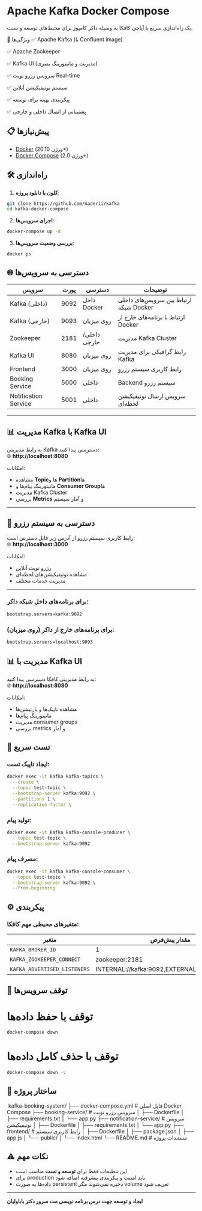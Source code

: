 # Apache Kafka Docker Compose

یک راه‌اندازی سریع با آپاچی کافکا به وسیله داکر کامپوز برای محیط‌های توسعه و تست.

🚀 ویژگی‌ها
✅ Apache Kafka (با Confluent image)

✅ Apache Zookeeper

✅ Kafka UI (مدیریت و مانیتورینگ بصری)

✅ سرویس رزرو نوبت Real-time

✅ سیستم نوتیفیکیشن آنلاین

✅ پیکربندی بهینه برای توسعه

✅ پشتیبانی از اتصال داخلی و خارجی

## 📋 پیش‌نیازها

- [Docker](https://docs.docker.com/get-docker/) (ورژن 20.10+)
- [Docker Compose](https://docs.docker.com/compose/install/) (ورژن 2.0+)

## 🛠️ راه‌اندازی

1. **کلون یا دانلود پروژه**:

```bash
git clone https://github.com/naderii/kafka
cd kafka-docker-compose
```

2. **اجرای سرویس‌ها**:

```bash
docker-compose up -d
```

3. **بررسی وضعیت سرویس‌ها**:

```bash
docker ps
```
## 🌐 دسترسی به سرویس‌ها

| سرویس               | پورت  | دسترسی       | توضیحات                       |
|---------------------|-------|--------------|--------------------------------|
| Kafka (داخلی)       | 9092  | داخل Docker  | ارتباط بین سرویس‌های داخلی شبکه Docker |
| Kafka (خارجی)       | 9093  | روی میزبان   | ارتباط با برنامه‌های خارج از Docker    |
| Zookeeper           | 2181  | داخلی/خارجی  | مدیریت Kafka Cluster            |
| Kafka UI            | 8080  | روی میزبان   | رابط گرافیکی برای مدیریت Kafka |
| Frontend            | 3000  | روی میزبان   | رابط کاربری سیستم رزرو         |
| Booking Service     | 5000  | داخلی        | Backend سیستم رزرو              |
| Notification Service| 5001  | داخلی        | سرویس ارسال نوتیفیکیشن لحظه‌ای |

---

## 📊 مدیریت Kafka با Kafka UI

به رابط مدیریتی Kafka دسترسی پیدا کنید:  
🌐 **http://localhost:8080**

امکانات:
- مشاهده **Topic**‌ها و **Partition**‌ها
- مانیتورینگ پیام‌ها و **Consumer Group**‌ها
- مدیریت Kafka Cluster
- بررسی **Metrics** و آمار سیستم

---

## 🎯 دسترسی به سیستم رزرو

رابط کاربری سیستم رزرو از آدرس زیر قابل دسترس است:  
🌐 **http://localhost:3000**

امکانات:
- رزرو نوبت آنلاین
- مشاهده نوتیفیکیشن‌های لحظه‌ای
- مدیریت خدمات مختلف

---

### برای برنامه‌های داخل شبکه داکر:

```bash
bootstrap.servers=kafka:9092
```

### برای برنامه‌های خارج از داکر (روی میزبان):

```bash
bootstrap.servers=localhost:9093
```

## 📊 مدیریت با Kafka UI

به رابط مدیریتی کافکا دسترسی پیدا کنید:  
🌐 **http://localhost:8080**

امکانات:
- مشاهده تاپیک‌ها و پارتیشن‌ها
- مانیتورینگ پیام‌ها
- مدیریت consumer groups
- بررسی metrics و آمار

## 🧪 تست سریع

### ایجاد تاپیک تست:

```bash
docker exec -it kafka kafka-topics \
  --create \
  --topic test-topic \
  --bootstrap-server kafka:9092 \
  --partitions 1 \
  --replication-factor \
  ```

### تولید پیام:

```bash
docker exec -it kafka kafka-console-producer \
  --topic test-topic \
  --bootstrap-server kafka:9092
  ```

### مصرف پیام:
```bash
docker exec -it kafka kafka-console-consumer \
  --topic test-topic \
  --bootstrap-server kafka:9092 \
  --from-beginning
  ```

## ⚙️ پیکربندی

### متغیرهای محیطی مهم کافکا:

| متغیر | مقدار پیش‌فرض | توضیحات |
|-------|---------------|---------|
| `KAFKA_BROKER_ID` | 1 | شناسه بروکر |
| `KAFKA_ZOOKEEPER_CONNECT` | zookeeper:2181 | آدرس زوکیپر |
| `KAFKA_ADVERTISED_LISTENERS` | INTERNAL://kafka:9092,EXTERNAL://localhost:9093 | لیست‌کننده‌ها |

## 🛑 توقف سرویس‌ها


# توقف با حفظ داده‌ها

```bash
docker-compose down
```
# توقف با حذف کامل داده‌ها

```bash
docker-compose down -v
```

## 📁 ساختار پروژه

‍‍‍
kafka-booking-system/
├── docker-compose.yml # فایل اصلی Docker Compose
├── booking-service/ # سرویس رزرو نوبت
│ ├── Dockerfile
│ ├── requirements.txt
│ └── app.py
├── notification-service/ # سرویس نوتیفیکیشن
│ ├── Dockerfile
│ ├── requirements.txt
│ └── app.py
├── frontend/ # رابط کاربری سیستم
│ ├── Dockerfile
│ ├── package.json
│ ├── app.js
│ └── public/
│ └── index.html
└── README.md # مستندات پروژه

## ⚠️ نکات مهم

- این تنظیمات فقط برای **توسعه و تست** مناسب است
- برای production باید امنیت و پیکربندی پیشرفته اضافه شود
- داده‌ها به صورت persistent ذخیره نمی‌شوند مگر volume تعریف شود


---

**ایجاد و توسعه جهت درس برنامه نویسی مت سرور دکتر باباولیان**